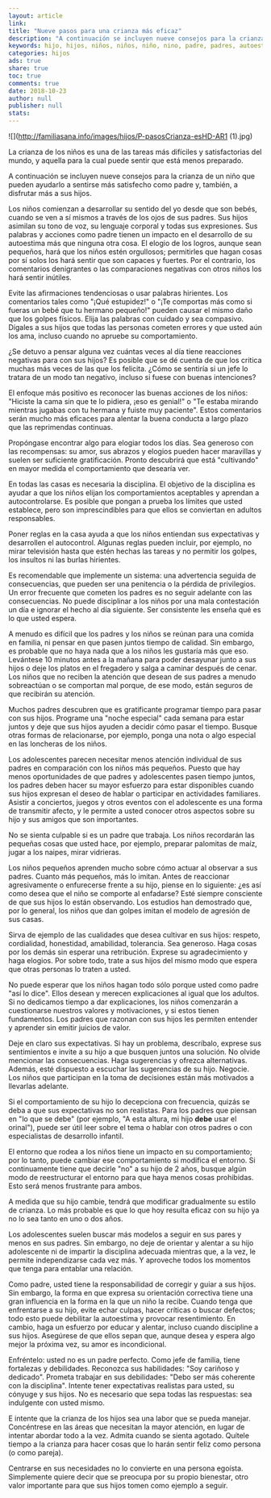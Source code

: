 ```yaml
---
layout: article
link: 
title: "Nueve pasos para una crianza más eficaz"
description: "A continuación se incluyen nueve consejos para la crianza de un niño que pueden ayudarlo a sentirse más satisfecho como padre y, también, a disfrutar más a sus hijos."
keywords: hijo, hijos, niños, niños, niño, nino, padre, padres, autoestima, disciplina, comunicación, comunicacion
categories: hijos
ads: true
share: true
toc: true
comments: true
date: 2018-10-23
author: null
publisher: null
stats: 
---
```

![](http://familiasana.info/images/hijos/P-pasosCrianza-esHD-AR1 (1).jpg)

La crianza de los niños es una de las tareas más difíciles y satisfactorias del mundo, y aquella para la cual puede sentir que está menos preparado.

A continuación se incluyen nueve consejos para la crianza de un niño que pueden ayudarlo a sentirse más satisfecho como padre y, también, a disfrutar más a sus hijos.

Los niños comienzan a desarrollar su sentido del yo desde que son bebés, cuando se ven a sí mismos a través de los ojos de sus padres. Sus hijos asimilan su tono de voz, su lenguaje corporal y todas sus expresiones. Sus palabras y acciones como padre tienen un impacto en el desarrollo de su autoestima más que ninguna otra cosa. El elogio de los logros, aunque sean pequeños, hará que los niños estén orgullosos; permitirles que hagan cosas por sí solos los hará sentir que son capaces y fuertes. Por el contrario, los comentarios denigrantes o las comparaciones negativas con otros niños los hará sentir inútiles.

Evite las afirmaciones tendenciosas o usar palabras hirientes. Los comentarios tales como "¡Qué estupidez!" o "¡Te comportas más como si fueras un bebé que tu hermano pequeño!" pueden causar el mismo daño que los golpes físicos. Elija las palabras con cuidado y sea compasivo. Dígales a sus hijos que todas las personas cometen errores y que usted aún los ama, incluso cuando no apruebe su comportamiento.

¿Se detuvo a pensar alguna vez cuántas veces al día tiene reacciones negativas para con sus hijos? Es posible que se dé cuenta de que los critica muchas más veces de las que los felicita. ¿Cómo se sentiría si un jefe lo tratara de un modo tan negativo, incluso si fuese con buenas intenciones?

El enfoque más positivo es reconocer las buenas acciones de los niños: "Hiciste la cama sin que te lo pidiera, ¡eso es genial!" o "Te estaba mirando mientras jugabas con tu hermana y fuiste muy paciente". Estos comentarios serán mucho más eficaces para alentar la buena conducta a largo plazo que las reprimendas continuas.

Propóngase encontrar algo para elogiar todos los días. Sea generoso con las recompensas: su amor, sus abrazos y elogios pueden hacer maravillas y suelen ser suficiente gratificación. Pronto descubrirá que está "cultivando" en mayor medida el comportamiento que desearía ver.

En todas las casas es necesaria la disciplina. El objetivo de la disciplina es ayudar a que los niños elijan los comportamientos aceptables y aprendan a autocontrolarse. Es posible que pongan a prueba los límites que usted establece, pero son imprescindibles para que ellos se conviertan en adultos responsables.

Poner reglas en la casa ayuda a que los niños entiendan sus expectativas y desarrollen el autocontrol. Algunas reglas pueden incluir, por ejemplo, no mirar televisión hasta que estén hechas las tareas y no permitir los golpes, los insultos ni las burlas hirientes.

Es recomendable que implemente un sistema: una advertencia seguida de consecuencias, que pueden ser una penitencia o la pérdida de privilegios. Un error frecuente que cometen los padres es no seguir adelante con las consecuencias. No puede disciplinar a los niños por una mala contestación un día e ignorar el hecho al día siguiente. Ser consistente les enseña qué es lo que usted espera.

A menudo es difícil que los padres y los niños se reúnan para una comida en familia, ni pensar en que pasen juntos tiempo de calidad. Sin embargo, es probable que no haya nada que a los niños les gustaría más que eso. Levántese 10 minutos antes a la mañana para poder desayunar junto a sus hijos o deje los platos en el fregadero y salga a caminar después de cenar. Los niños que no reciben la atención que desean de sus padres a menudo sobreactúan o se comportan mal porque, de ese modo, están seguros de que recibirán su atención.

Muchos padres descubren que es gratificante programar tiempo para pasar con sus hijos. Programe una "noche especial" cada semana para estar juntos y deje que sus hijos ayuden a decidir cómo pasar el tiempo. Busque otras formas de relacionarse, por ejemplo, ponga una nota o algo especial en las loncheras de los niños.

Los adolescentes parecen necesitar menos atención individual de sus padres en comparación con los niños más pequeños. Puesto que hay menos oportunidades de que padres y adolescentes pasen tiempo juntos, los padres deben hacer su mayor esfuerzo para estar disponibles cuando sus hijos expresan el deseo de hablar o participar en actividades familiares. Asistir a conciertos, juegos y otros eventos con el adolescente es una forma de transmitir afecto, y le permite a usted conocer otros aspectos sobre su hijo y sus amigos que son importantes.

No se sienta culpable si es un padre que trabaja. Los niños recordarán las pequeñas cosas que usted hace, por ejemplo, preparar palomitas de maíz, jugar a los naipes, mirar vidrieras.

Los niños pequeños aprenden mucho sobre cómo actuar al observar a sus padres. Cuanto más pequeños, más lo imitan. Antes de reaccionar agresivamente o enfurecerse frente a su hijo, piense en lo siguiente: ¿es así como desea que el niño se comporte al enfadarse? Esté siempre consciente de que sus hijos lo están observando. Los estudios han demostrado que, por lo general, los niños que dan golpes imitan el modelo de agresión de sus casas.

Sirva de ejemplo de las cualidades que desea cultivar en sus hijos: respeto, cordialidad, honestidad, amabilidad, tolerancia. Sea generoso. Haga cosas por los demás sin esperar una retribución. Exprese su agradecimiento y haga elogios. Por sobre todo, trate a sus hijos del mismo modo que espera que otras personas lo traten a usted.

No puede esperar que los niños hagan todo sólo porque usted como padre "así lo dice". Ellos desean y merecen explicaciones al igual que los adultos. Si no dedicamos tiempo a dar explicaciones, los niños comenzarán a cuestionarse nuestros valores y motivaciones, y si estos tienen fundamentos. Los padres que razonan con sus hijos les permiten entender y aprender sin emitir juicios de valor.

Deje en claro sus expectativas. Si hay un problema, descríbalo, exprese sus sentimientos e invite a su hijo a que busquen juntos una solución. No olvide mencionar las consecuencias. Haga sugerencias y ofrezca alternativas. Además, esté dispuesto a escuchar las sugerencias de su hijo. Negocie. Los niños que participan en la toma de decisiones están más motivados a llevarlas adelante.

Si el comportamiento de su hijo lo decepciona con frecuencia, quizás se deba a que sus expectativas no son realistas. Para los padres que piensan en "lo que se debe" (por ejemplo, "A esta altura, mi hijo **debe** usar el orinal"), puede ser útil leer sobre el tema o hablar con otros padres o con especialistas de desarrollo infantil.

El entorno que rodea a los niños tiene un impacto en su comportamiento; por lo tanto, puede cambiar ese comportamiento si modifica el entorno. Si continuamente tiene que decirle "no" a su hijo de 2 años, busque algún modo de reestructurar el entorno para que haya menos cosas prohibidas. Esto será menos frustrante para ambos.

A medida que su hijo cambie, tendrá que modificar gradualmente su estilo de crianza. Lo más probable es que lo que hoy resulta eficaz con su hijo ya no lo sea tanto en uno o dos años.

Los adolescentes suelen buscar más modelos a seguir en sus pares y menos en sus padres. Sin embargo, no deje de orientar y alentar a su hijo adolescente ni de impartir la disciplina adecuada mientras que, a la vez, le permite independizarse cada vez más. Y aproveche todos los momentos que tenga para entablar una relación.

Como padre, usted tiene la responsabilidad de corregir y guiar a sus hijos. Sin embargo, la forma en que expresa su orientación correctiva tiene una gran influencia en la forma en la que un niño la recibe. Cuando tenga que enfrentarse a su hijo, evite echar culpas, hacer críticas o buscar defectos; todo esto puede debilitar la autoestima y provocar resentimiento. En cambio, haga un esfuerzo por educar y alentar, incluso cuando discipline a sus hijos. Asegúrese de que ellos sepan que, aunque desea y espera algo mejor la próxima vez, su amor es incondicional.

Enfréntelo: usted no es un padre perfecto. Como jefe de familia, tiene fortalezas y debilidades. Reconozca sus habilidades: "Soy cariñoso y dedicado". Prometa trabajar en sus debilidades: "Debo ser más coherente con la disciplina". Intente tener expectativas realistas para usted, su cónyuge y sus hijos. No es necesario que sepa todas las respuestas: sea indulgente con usted mismo.

E intente que la crianza de los hijos sea una labor que se pueda manejar. Concéntrese en las áreas que necesitan la mayor atención, en lugar de intentar abordar todo a la vez. Admita cuando se sienta agotado. Quítele tiempo a la crianza para hacer cosas que lo harán sentir feliz como persona (o como pareja).

Centrarse en sus necesidades no lo convierte en una persona egoísta. Simplemente quiere decir que se preocupa por su propio bienestar, otro valor importante para que sus hijos tomen como ejemplo a seguir.
